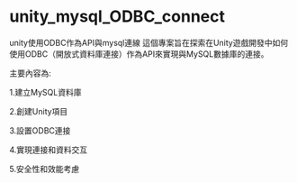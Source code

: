 # unity_mysql_ODBC_connect
unity使用ODBC作為API與mysql連線
這個專案旨在探索在Unity遊戲開發中如何使用ODBC（開放式資料庫連接）作為API來實現與MySQL數據庫的連接。

主要內容為:

1.建立MySQL資料庫

2.創建Unity項目

3.設置ODBC連接

4.實現連接和資料交互

5.安全性和效能考慮
